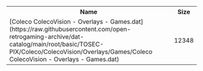 <table>
<tr><th>Name</th><th>Size</th></tr>
<tr><td>
[Coleco ColecoVision - Overlays - Games.dat](https://raw.githubusercontent.com/open-retrogaming-archive/dat-catalog/main/root/basic/TOSEC-PIX/Coleco/ColecoVision/Overlays/Games/Coleco ColecoVision - Overlays - Games.dat)
</td><td>12348</td></tr>
</table>
